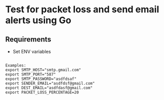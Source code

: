 # Test for packet loss and send email alerts using Go


## Requirements

- Set ENV variables

```

Examples:
export SMTP_HOST="smtp.gmail.com"
export SMTP_PORT="587"
export SMTP_PASSWORD="asdfdsaf"
export SENDER_EMAIL="asdfdsf@gmail.com"
export DEST_EMAIL="asdfdasf@gmail.com"
export PACKET_LOSS_PERCENTAGE=20
```

